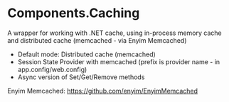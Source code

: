 # Components.Caching
A wrapper for working with .NET cache, using in-process memory cache and distributed cache (memcached - via Enyim Memcached)
- Default mode: Distributed cache (memcached)
- Session State Provider with memcached (prefix is provider name - in app.config/web.config)
- Async version of Set/Get/Remove methods

Enyim Memcached: https://github.com/enyim/EnyimMemcached
